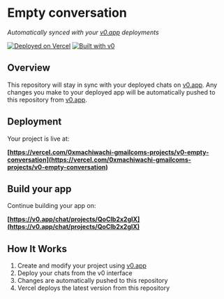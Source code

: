 # Empty conversation

*Automatically synced with your [v0.app](https://v0.app) deployments*

[![Deployed on Vercel](https://img.shields.io/badge/Deployed%20on-Vercel-black?style=for-the-badge&logo=vercel)](https://vercel.com/0xmachiwachi-gmailcoms-projects/v0-empty-conversation)
[![Built with v0](https://img.shields.io/badge/Built%20with-v0.app-black?style=for-the-badge)](https://v0.app/chat/projects/QoClb2x2gIX)

## Overview

This repository will stay in sync with your deployed chats on [v0.app](https://v0.app).
Any changes you make to your deployed app will be automatically pushed to this repository from [v0.app](https://v0.app).

## Deployment

Your project is live at:

**[https://vercel.com/0xmachiwachi-gmailcoms-projects/v0-empty-conversation](https://vercel.com/0xmachiwachi-gmailcoms-projects/v0-empty-conversation)**

## Build your app

Continue building your app on:

**[https://v0.app/chat/projects/QoClb2x2gIX](https://v0.app/chat/projects/QoClb2x2gIX)**

## How It Works

1. Create and modify your project using [v0.app](https://v0.app)
2. Deploy your chats from the v0 interface
3. Changes are automatically pushed to this repository
4. Vercel deploys the latest version from this repository